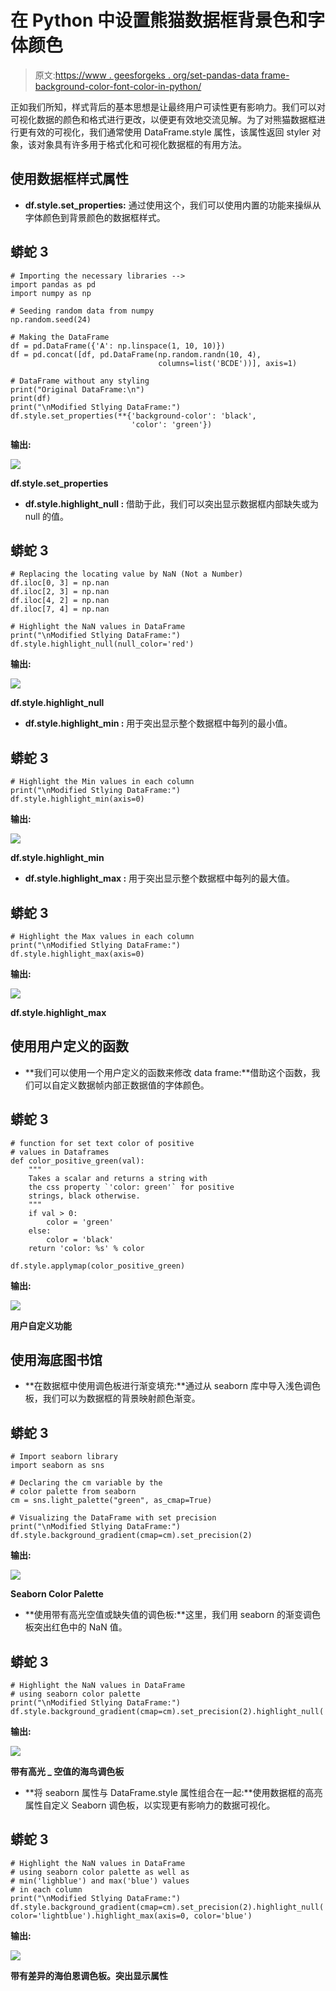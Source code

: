 # 在 Python 中设置熊猫数据框背景色和字体颜色

> 原文:[https://www . geesforgeks . org/set-pandas-data frame-background-color-font-color-in-python/](https://www.geeksforgeeks.org/set-pandas-dataframe-background-color-and-font-color-in-python/)

正如我们所知，样式背后的基本思想是让最终用户可读性更有影响力。我们可以对可视化数据的颜色和格式进行更改，以便更有效地交流见解。为了对熊猫数据框进行更有效的可视化，我们通常使用 DataFrame.style 属性，该属性返回 styler 对象，该对象具有许多用于格式化和可视化数据框的有用方法。

## **使用数据框样式属性**

*   **df.style.set_properties:** 通过使用这个，我们可以使用内置的功能来操纵从字体颜色到背景颜色的数据框样式。

## 蟒蛇 3

```
# Importing the necessary libraries -->
import pandas as pd
import numpy as np

# Seeding random data from numpy
np.random.seed(24)

# Making the DataFrame
df = pd.DataFrame({'A': np.linspace(1, 10, 10)})
df = pd.concat([df, pd.DataFrame(np.random.randn(10, 4),
                                 columns=list('BCDE'))], axis=1)

# DataFrame without any styling
print("Original DataFrame:\n")
print(df)
print("\nModified Stlying DataFrame:")
df.style.set_properties(**{'background-color': 'black',
                           'color': 'green'})
```

**输出:**

![](img/1526a3b17d92efc894c45823dee3d1b3.png)

**df.style.set_properties**

*   **df.style.highlight_null :** 借助于此，我们可以突出显示数据框内部缺失或为 null 的值。

## 蟒蛇 3

```
# Replacing the locating value by NaN (Not a Number)
df.iloc[0, 3] = np.nan
df.iloc[2, 3] = np.nan
df.iloc[4, 2] = np.nan
df.iloc[7, 4] = np.nan

# Highlight the NaN values in DataFrame
print("\nModified Stlying DataFrame:")
df.style.highlight_null(null_color='red')
```

**输出:**

![](img/b7b1b9dde5b7bc6f1c895b8b1373e4d8.png)

**df.style.highlight_null**

*   **df.style.highlight_min :** 用于突出显示整个数据框中每列的最小值。

## 蟒蛇 3

```
# Highlight the Min values in each column
print("\nModified Stlying DataFrame:")
df.style.highlight_min(axis=0)
```

**输出:**

![](img/ee8b6f523d017370323d1efa611de2f7.png)

**df.style.highlight_min**

*   **df.style.highlight_max :** 用于突出显示整个数据框中每列的最大值。

## 蟒蛇 3

```
# Highlight the Max values in each column
print("\nModified Stlying DataFrame:")
df.style.highlight_max(axis=0)
```

**输出:**

![](img/e61904e60cd5804ffcbf94fd05036b9b.png)

**df.style.highlight_max**

## 使用用户定义的函数

*   **我们可以使用一个用户定义的函数来修改 data frame:**借助这个函数，我们可以自定义数据帧内部正数据值的字体颜色。

## 蟒蛇 3

```
# function for set text color of positive
# values in Dataframes
def color_positive_green(val):
    """
    Takes a scalar and returns a string with
    the css property `'color: green'` for positive
    strings, black otherwise.
    """
    if val > 0:
        color = 'green'
    else:
        color = 'black'
    return 'color: %s' % color

df.style.applymap(color_positive_green)
```

**输出:**

![](img/ddc056599b78389e405e17c8569000bd.png)

**用户自定义功能**

## 使用海底图书馆

*   **在数据框中使用调色板进行渐变填充:**通过从 seaborn 库中导入浅色调色板，我们可以为数据框的背景映射颜色渐变。

## 蟒蛇 3

```
# Import seaborn library
import seaborn as sns

# Declaring the cm variable by the
# color palette from seaborn
cm = sns.light_palette("green", as_cmap=True)

# Visualizing the DataFrame with set precision
print("\nModified Stlying DataFrame:")
df.style.background_gradient(cmap=cm).set_precision(2)
```

**输出:**

![](img/06293e127dec7bc3155e385810b2f117.png)

**Seaborn Color Palette**

*   **使用带有高光空值或缺失值的调色板:**这里，我们用 seaborn 的渐变调色板突出红色中的 NaN 值。

## 蟒蛇 3

```
# Highlight the NaN values in DataFrame
# using seaborn color palette
print("\nModified Stlying DataFrame:")
df.style.background_gradient(cmap=cm).set_precision(2).highlight_null('red')
```

**输出:**

![](img/be8e165c4d8d2ae6dc4f6bbc87aa81c0.png)

**带有高光 _ 空值的海鸟调色板**

*   **将 seaborn 属性与 DataFrame.style 属性组合在一起:**使用数据框的高亮属性自定义 Seaborn 调色板，以实现更有影响力的数据可视化。

## 蟒蛇 3

```
# Highlight the NaN values in DataFrame
# using seaborn color palette as well as
# min('lighblue') and max('blue') values
# in each column
print("\nModified Stlying DataFrame:")
df.style.background_gradient(cmap=cm).set_precision(2).highlight_null('red').highlight_min(axis=0, color='lightblue').highlight_max(axis=0, color='blue')
```

**输出:**

![](img/7d30b839339fea662f6b9043a68a4676.png)

**带有差异的海伯恩调色板。突出显示属性**
